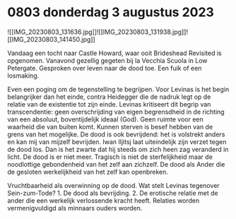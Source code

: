 # 0803 donderdag 3 augustus 2023

![[IMG_20230803_131636.jpg]]![[IMG_20230803_131938.jpg]]![[IMG_20230803_141450.jpg]]

Vandaag een tocht naar Castle Howard, waar ooit Brideshead Revisited is opgenomen. Vanavond gezellig gegeten bij la Vecchia Scuola in Low Petergate. Gesproken over leven naar de dood toe. Een fuik of een losmaking. 

Even een poging om de tegenstelling te begrijpen. Voor Levinas is het begin belangrijker dan het einde, contra Heidegger die de nadruk legt op de relatie van de existentie tot zijn einde. Levinas kritiseert dit begrip van transcendentie: geen overschrijding van eigen begrensdheid in de richting van een absoluut, boventijdelijk ideaal (God). Geen ruimte voor een waarheid die van buiten komt. Kunnen sterven is besef hebben van de grens van het mogelijke. De dood is ook bevrijdend: het is volstrekt anders en kan mij van mijzelf bevrijden. Iwan Iljitsj laat uiteindelijk zijn verzet tegen de dood los. Dan is het zwarte dat hij steeds om zich heen zag veranderd in licht. De dood is er niet meer. Tragisch is niet de sterfelijkheid maar de noodlottige gebondenheid van het zelf aan zichzelf. De dood als Ander die de gesloten werkelijkheid van het zelf kan openbreken.

Vruchtbaarheid als overwinning op de dood. Wat stelt Levinas tegenover Sein-zum-Tode? 1. De dood als bevrijding. 2. De erotische relatie met de ander die een werkelijk verlossende kracht heeft. Relaties worden vermenigvuldigd als minnaars ouders worden. 